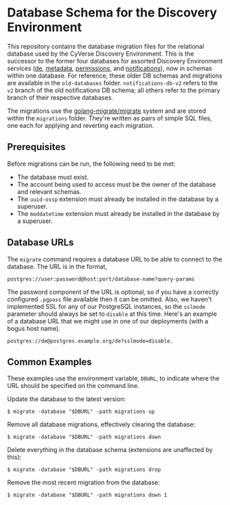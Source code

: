 # Database Schema for the Discovery Environment

This repository contains the database migration files for the relational
database used by the CyVerse Discovery Environment. This is the successor to the
former four databases for assorted Discovery Environment services ([de][1],
[metadata][2], [permissions][3], and [notifications][4]), now in schemas within
one database. For reference, these older DB schemas and migrations are available
in the `old-databases` folder. `notifications-db-v2` refers to the `v2` branch
of the old notifications DB schema; all others refer to the primary branch of
their respective databases.

The migrations use the [golang-migrate/migrate][5] system and are stored within
the `migrations` folder. They're written as pairs of simple SQL files, one each
for applying and reverting each migration.

## Prerequisites

Before migrations can be run, the following need to be met:

- The database must exist.
- The account being used to access must be the owner of the database and
  relevant schemas.
- The `uuid-ossp` extension must already be installed in the database by a
  superuser.
- The `moddatetime` extension must already be installed in the database by a
  superuser.

## Database URLs

The `migrate` command requires a database URL to be able to connect to the
database. The URL is in the format,

```
postgres://user:password@host:port/database-name?query-params
```

The password component of the URL is optional, so if you have a correctly
configured `.pgpass` file available then it can be omitted. Also, we haven't
implemented SSL for any of our PostgreSQL instances, so the `sslmode` parameter
should always be set to `disable` at this time. Here's an example of a database
URL that we might use in one of our deployments (with a bogus host name).

```
postgres://de@postgres.example.org/de?sslmode=disable.
```

## Common Examples

These examples use the environment variable, `DBURL`, to indicate where the URL
should be specified on the command line.

Update the database to the latest version:

```
$ migrate -database "$DBURL" -path migrations up
```

Remove all database migrations, effectively clearing the database:

```
$ migrate -database "$DBURL" -path migrations down
```

Delete everything in the database schema (extensions are unaffected by this):

```
$ migrate -database "$DBURL" -path migrations drop
```

Remove the most recent migration from the database:

```
$ migrate -database "$DBURL" -path migrations down 1
```

[1]: https://github.com/cyverse-de/de-db
[2]: https://github.com/cyverse-de/metadata-db
[3]: https://github.com/cyverse-de/permissions-db
[4]: https://github.com/cyverse-de/notifications-db
[5]: https://github.com/golang-migrate/migrate
